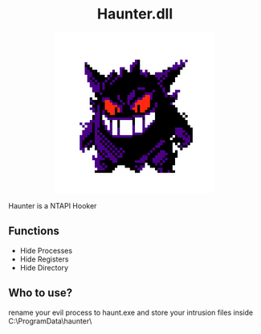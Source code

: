 <h1 align="center">Haunter.dll</h1>

<p align="center"><img src="giphy.gif"></p>

Haunter is a NTAPI Hooker 

## Functions

* Hide Processes
* Hide Registers
* Hide Directory

## Who to use?

rename your evil process to haunt.exe and store your intrusion files inside C:\\ProgramData\\haunter\\

